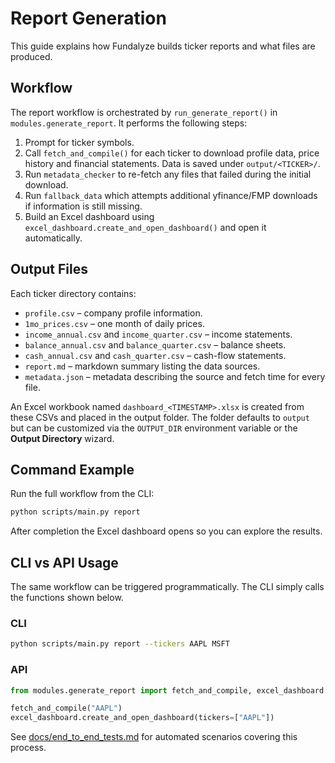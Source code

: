 # Report Generation

This guide explains how Fundalyze builds ticker reports and what files are produced.

## Workflow

The report workflow is orchestrated by `run_generate_report()` in `modules.generate_report`.
It performs the following steps:

1. Prompt for ticker symbols.
2. Call `fetch_and_compile()` for each ticker to download profile data, price history and financial statements.  Data is saved under `output/<TICKER>/`.
3. Run `metadata_checker` to re-fetch any files that failed during the initial download.
4. Run `fallback_data` which attempts additional yfinance/FMP downloads if information is still missing.
5. Build an Excel dashboard using `excel_dashboard.create_and_open_dashboard()` and open it automatically.

## Output Files

Each ticker directory contains:

- `profile.csv` – company profile information.
- `1mo_prices.csv` – one month of daily prices.
- `income_annual.csv` and `income_quarter.csv` – income statements.
- `balance_annual.csv` and `balance_quarter.csv` – balance sheets.
- `cash_annual.csv` and `cash_quarter.csv` – cash-flow statements.
- `report.md` – markdown summary listing the data sources.
- `metadata.json` – metadata describing the source and fetch time for every file.

An Excel workbook named `dashboard_<TIMESTAMP>.xlsx` is created from these CSVs and placed in the output folder. The folder defaults to `output` but can be customized via the `OUTPUT_DIR` environment variable or the **Output Directory** wizard.

## Command Example

Run the full workflow from the CLI:

```bash
python scripts/main.py report
```

After completion the Excel dashboard opens so you can explore the results.

## CLI vs API Usage

The same workflow can be triggered programmatically. The CLI simply calls the
functions shown below.

### CLI
```bash
python scripts/main.py report --tickers AAPL MSFT
```

### API
```python
from modules.generate_report import fetch_and_compile, excel_dashboard

fetch_and_compile("AAPL")
excel_dashboard.create_and_open_dashboard(tickers=["AAPL"])
```

See [docs/end_to_end_tests.md](end_to_end_tests.md) for automated scenarios covering this process.
